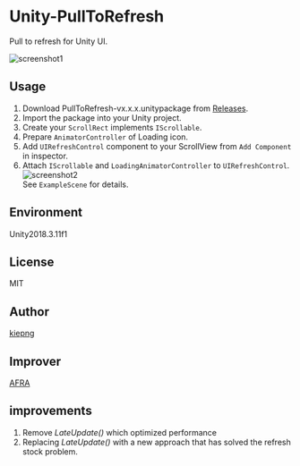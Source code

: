 # Unity-PullToRefresh
Pull to refresh for Unity UI.

![screenshot1](https://github.com/kiepng/Unity-PullToRefresh/blob/master/Documents/screenshot01.gif)

## Usage
1. Download PullToRefresh-vx.x.x.unitypackage from [Releases](https://github.com/kiepng/Unity-PullToRefresh/releases).
2. Import the package into your Unity project.
3. Create your `ScrollRect` implements `IScrollable`.
4. Prepare `AnimatorController` of Loading icon.
4. Add `UIRefreshControl` component to your ScrollView from `Add Component` in inspector.
5. Attach `IScrollable` and `LoadingAnimatorController` to `UIRefreshControl`.
![screenshot2](https://github.com/kiepng/Unity-PullToRefresh/blob/master/Documents/screenshot02.png)  
See `ExampleScene` for details.

## Environment
Unity2018.3.11f1

## License
MIT

## Author
[kiepng](https://github.com/kiepng)

## Improver
[AFRA](https://github.com/afraism)

## improvements
1. Remove *LateUpdate()* which optimized performance
2. Replacing *LateUpdate()* with a new approach that has solved the refresh stock problem.

